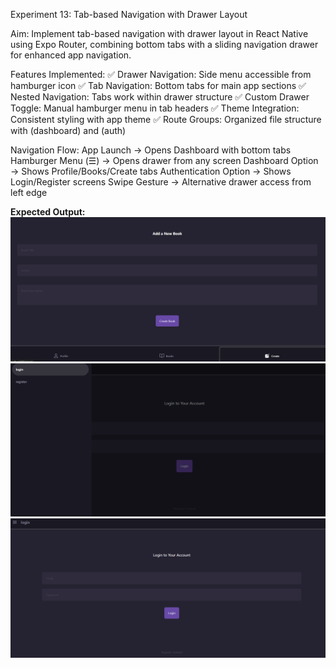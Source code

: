 Experiment 13: Tab-based Navigation with Drawer Layout


Aim:
Implement tab-based navigation with drawer layout in React Native using Expo Router, combining bottom tabs with a sliding navigation drawer for enhanced app navigation.

Features Implemented:
✅ Drawer Navigation: Side menu accessible from hamburger icon
✅ Tab Navigation: Bottom tabs for main app sections
✅ Nested Navigation: Tabs work within drawer structure
✅ Custom Drawer Toggle: Manual hamburger menu in tab headers
✅ Theme Integration: Consistent styling with app theme
✅ Route Groups: Organized file structure with (dashboard) and (auth)

Navigation Flow:
App Launch → Opens Dashboard with bottom tabs
Hamburger Menu (☰) → Opens drawer from any screen
Dashboard Option → Shows Profile/Books/Create tabs
Authentication Option → Shows Login/Register screens
Swipe Gesture → Alternative drawer access from left edge

**Expected Output:**
![nav bar](nv.png)
![drawer bar](nv2.png)
![drawer bar](nv3.png)
